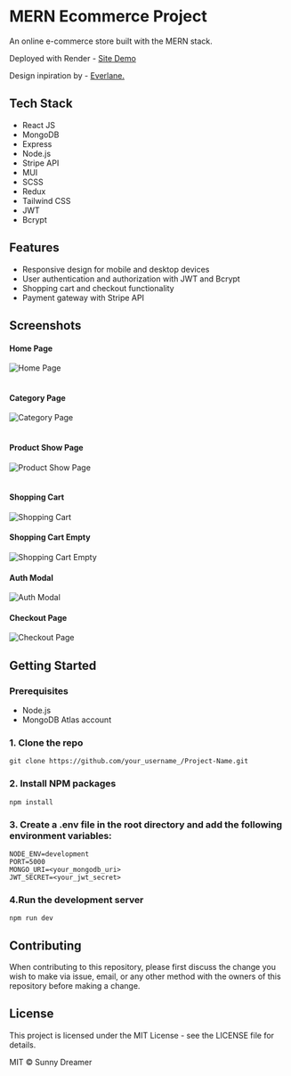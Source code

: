<h1>MERN Ecommerce Project</h1>

An online e-commerce store built with the MERN stack.

Deployed with Render - <a href="https://everlanefe.onrender.com">Site Demo</a>

Design inpiration by - <a href="https://www.everlane.com/">Everlane. </a>

## Tech Stack

- React JS
- MongoDB
- Express
- Node.js
- Stripe API
- MUI
- SCSS
- Redux
- Tailwind CSS
- JWT
- Bcrypt

## Features

- Responsive design for mobile and desktop devices
- User authentication and authorization with JWT and Bcrypt
- Shopping cart and checkout functionality
- Payment gateway with Stripe API

## Screenshots

#### Home Page

![Home Page](https://i.imgur.com/LycgQSp.png)
<br/><br/>

#### Category Page

![Category Page](https://i.imgur.com/p4HIopv.png)
<br/><br/>

#### Product Show Page

![Product Show Page](https://i.imgur.com/pRb2WHU.png)
<br/><br/>

#### Shopping Cart

![Shopping Cart](https://i.imgur.com/nlC9tjF.png)

#### Shopping Cart Empty

![Shopping Cart Empty](https://i.imgur.com/13UEw3T.png)

#### Auth Modal

![Auth Modal](https://i.imgur.com/HxOXGJz.png)

#### Checkout Page

![Checkout Page](https://i.imgur.com/Wu0EyWi.png)

## Getting Started

### Prerequisites

- Node.js
- MongoDB Atlas account

### 1. Clone the repo

```
git clone https://github.com/your_username_/Project-Name.git
```

### 2. Install NPM packages

```
npm install
```

### 3. Create a .env file in the root directory and add the following environment variables:

```
NODE_ENV=development
PORT=5000
MONGO_URI=<your_mongodb_uri>
JWT_SECRET=<your_jwt_secret>
```

### 4.Run the development server

```
npm run dev
```

## Contributing

When contributing to this repository, please first discuss the change you wish to
make via issue, email, or any other method with the owners of this repository
before making a change.

## License

This project is licensed under the MIT License - see the LICENSE file for details.

MIT © Sunny Dreamer
